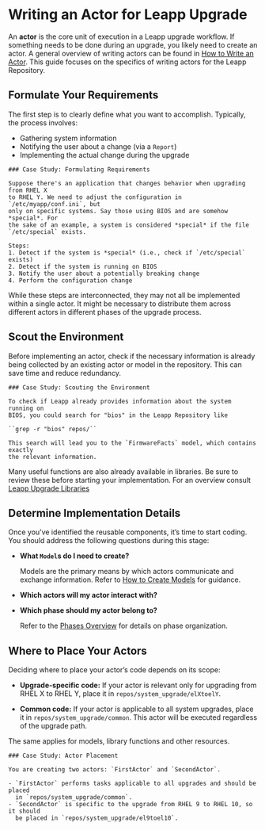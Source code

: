 # Writing an Actor for Leapp Upgrade

An **actor** is the core unit of execution in a Leapp upgrade workflow. If
something needs to be done during an upgrade, you likely need to create an
actor. A general overview of writing actors can be found in [How to Write an
Actor](TODO). This guide focuses on the specifics of writing actors for the
Leapp Repository.

## Formulate Your Requirements

The first step is to clearly define what you want to accomplish. Typically, the
process involves:

- Gathering system information
- Notifying the user about a change (via a ``Report``)
- Implementing the actual change during the upgrade

```{note}
### Case Study: Formulating Requirements

Suppose there's an application that changes behavior when upgrading from RHEL X
to RHEL Y. We need to adjust the configuration in `/etc/myapp/conf.ini`, but
only on specific systems. Say those using BIOS and are somehow *special*. For
the sake of an example, a system is considered *special* if the file
`/etc/special` exists.

Steps:
1. Detect if the system is *special* (i.e., check if `/etc/special` exists)
2. Detect if the system is running on BIOS
3. Notify the user about a potentially breaking change
4. Perform the configuration change
```

While these steps are interconnected, they may not all be implemented within a
single actor. It might be necessary to distribute them across different actors
in different phases of the upgrade process.

## Scout the Environment

Before implementing an actor, check if the necessary information is already
being collected by an existing actor or model in the repository. This can save
time and reduce redundancy.

```{note}
### Case Study: Scouting the Environment

To check if Leapp already provides information about the system running on
BIOS, you could search for "bios" in the Leapp Repository like

``grep -r "bios" repos/``

This search will lead you to the `FirmwareFacts` model, which contains exactly
the relevant information.
```

Many useful functions are also already available in libraries. Be sure to
review these before starting your implementation. For an overview consult 
[Leapp Upgrade Libraries](TODO)


## Determine Implementation Details

Once you’ve identified the reusable components, it’s time to start coding. You
should address the following questions during this stage:

- **What ``Model``s do I need to create?**

    Models are the primary means by which actors communicate and exchange
    information. Refer to [How to Create Models](TODO) for guidance.

- **Which actors will my actor interact with?**

- **Which phase should my actor belong to?**

    Refer to the [Phases Overview](TODO) for details on phase organization.


## Where to Place Your Actors

Deciding where to place your actor’s code depends on its scope:

- **Upgrade-specific code:** If your actor is relevant only for upgrading from
  RHEL X to RHEL Y, place it in `repos/system_upgrade/elXtoelY`.

- **Common code:** If your actor is applicable to all system upgrades, place it
  in `repos/system_upgrade/common`. This actor will be executed regardless of the
  upgrade path.

The same applies for models, library functions and other resources.


```{note} 
### Case Study: Actor Placement

You are creating two actors: `FirstActor` and `SecondActor`.

- `FirstActor` performs tasks applicable to all upgrades and should be placed
  in `repos/system_upgrade/common`.
- `SecondActor` is specific to the upgrade from RHEL 9 to RHEL 10, so it should
  be placed in `repos/system_upgrade/el9toel10`.
```
